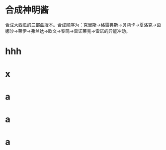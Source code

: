 # 合成神明酱 #

合成大西瓜的三部曲版本。合成顺序为：克里斯->格雷弗斯->贝莉卡->夏洛克->茵娜沙->莱伊->弗兰达->欧文->黎鸣->雷诺莱克->雷诺的异能冲动。

# hhh
# x
# a
# a
# a

